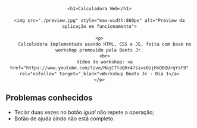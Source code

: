 <div align="center">

	<h1>Calculadora Web</h1>

	<img src="./preview.jpg" style="max-width:860px" alt="Preview da aplicação em funcionamento">

	<p>
		Calculadora implementada usando HTML, CSS e JS, feita com base no workshop promovido pela Beets Jr.
		<br>
		Vídeo do workshop: <a href="https://www.youtube.com/live/MajCTloQHr4?si=sOzjHsQ0QUrqYst9" rel="nofollow" target="_blank">Workshup Beets Jr - Dia 1</a>
	</p>

</div>

<h2>Problemas conhecidos</h2>

<ul>
	<li>Teclar duas vezes no botão <em>igual</em> não repete a operação;</li>
	<li>Botão de ajuda ainda não está completo.</li>
</ul>
